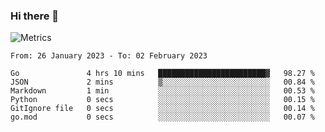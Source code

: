### Hi there 👋

![Metrics](https://github.com/radoapx/radoapx/blob/main/github-metrics.svg)

<!--START_SECTION:waka-->

```text
From: 26 January 2023 - To: 02 February 2023

Go               4 hrs 10 mins   ████████████████████████▓   98.27 %
JSON             2 mins          ▒░░░░░░░░░░░░░░░░░░░░░░░░   00.84 %
Markdown         1 min           ░░░░░░░░░░░░░░░░░░░░░░░░░   00.53 %
Python           0 secs          ░░░░░░░░░░░░░░░░░░░░░░░░░   00.15 %
GitIgnore file   0 secs          ░░░░░░░░░░░░░░░░░░░░░░░░░   00.14 %
go.mod           0 secs          ░░░░░░░░░░░░░░░░░░░░░░░░░   00.07 %
```

<!--END_SECTION:waka-->

<!--
**radoapx/radoapx** is a ✨ _special_ ✨ repository because its `README.md` (this file) appears on your GitHub profile.

Here are some ideas to get you started:

- 🔭 I’m currently working on ...
- 🌱 I’m currently learning ...
- 👯 I’m looking to collaborate on ...
- 🤔 I’m looking for help with ...
- 💬 Ask me about ...
- 📫 How to reach me: ...
- 😄 Pronouns: ...
- ⚡ Fun fact: ...
-->
